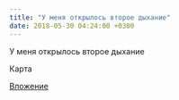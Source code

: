 ```yaml
---
title: "У меня открылось второе дыхание"
date: 2018-05-30 04:24:00 +0300
---
```


У меня открылось второе дыхание

Карта

[Вложение](/assets/vk_photos/3/VMPrhrqtFhc.jpg)

